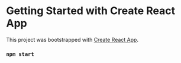 # Getting Started with Create React App
This project was bootstrapped with [Create React App](https://github.com/facebook/create-react-app).
### `npm start`

